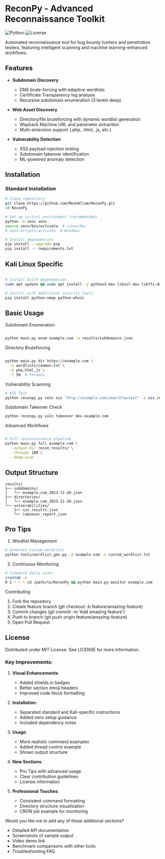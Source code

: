 
# ReconPy - Advanced Reconnaissance Toolkit

![Python](https://img.shields.io/badge/python-3.8+-blue.svg)
![License](https://img.shields.io/badge/license-MIT-green.svg)

Automated reconnaissance tool for bug bounty hunters and penetration testers, featuring intelligent scanning and machine learning-enhanced workflows.

## Features

- **Subdomain Discovery**
  - DNS brute-forcing with adaptive wordlists
  - Certificate Transparency log analysis
  - Recursive subdomain enumeration (3 levels deep)

- **Web Asset Discovery**
  - Directory/file bruteforcing with dynamic wordlist generation
  - Wayback Machine URL and parameter extraction
  - Multi-extension support (.php, .html, .js, etc.)

- **Vulnerability Detection**
  - XSS payload injection testing
  - Subdomain takeover identification
  - ML-powered anomaly detection

## Installation

### Standard Installation
```bash
# Clone repository
git clone https://github.com/MeshAllam/ReconPy.git
cd ReconPy

# Set up virtual environment (recommended)
python -m venv venv
source venv/bin/activate  # Linux/Mac
# venv\Scripts\activate  # Windows

# Install dependencies
pip install --upgrade pip
pip install -r requirements.txt
```
## Kali Linux Specific
```bash

# Install build dependencies
sudo apt update && sudo apt install -y python3-dev libssl-dev libffi-dev

# Install with additional security tools
pip install python-nmap python-whois
```
## Basic Usage
Subdomain Enumeration
```bash

python main.py enum example.com -o results/subdomains.json
```
Directory Bruteforcing
```bash

python main.py dir https://example.com \
  -w wordlists/common.txt \
  -e php,html,js \
  -t 50  # Threads
```
Vulnerability Scanning
```bash
# XSS Test
python reconpy.py vuln xss "http://example.com/search?q=test" -o xss_results.json
```
Subdomain Takeover Check  
```bash
python reconpy.py vuln takeover dev.example.com
```
Advanced Workflows
```bash

# Full reconnaissance pipeline
python main.py full example.com \
  --output-dir recon_results/ \
  --threads 100 \
  --deep-scan
```

## Output Structure
```
results/
├── subdomains/
│   └── example.com_2023-11-20.json
├── directories/
│   └── example.com_2023-11-20.json
└── vulnerabilities/
    ├── xss_results.json
    └── takeover_report.json
```
## Pro Tips
1. Wordlist Management
```bash
# Generate custom wordlists
python tools/wordlist_gen.py -d example.com -o custom_wordlist.txt
```
2. Continuous Monitoring
```bash
# Schedule daily scans
crontab -e
0 2 * * * cd /path/to/ReconPy && python main.py monitor example.com
```

Contributing
1. Fork the repository
2. Create feature branch (git checkout -b feature/amazing-feature)
3. Commit changes (git commit -m 'Add amazing feature')
4. Push to branch (git push origin feature/amazing-feature)
5. Open Pull Request

## License

Distributed under MIT License. See LICENSE for more information.


### Key Improvements:
1. **Visual Enhancements**:
   - Added shields.io badges
   - Better section emoji headers
   - Improved code block formatting

2. **Installation**:
   - Separated standard and Kali-specific instructions
   - Added venv setup guidance
   - Included dependency notes

3. **Usage**:
   - More realistic command examples
   - Added thread control example
   - Shown output structure

4. **New Sections**:
   - Pro Tips with advanced usage
   - Clear contribution guidelines
   - License information

5. **Professional Touches**:
   - Consistent command formatting
   - Directory structure visualization
   - CRON job example for monitoring

Would you like me to add any of these additional sections?
- Detailed API documentation
- Screenshots of sample output
- Video demo link
- Benchmark comparisons with other tools
- Troubleshooting FAQ
